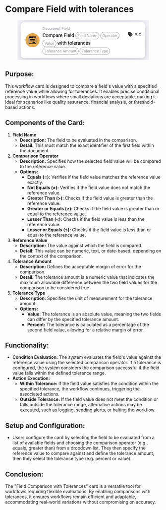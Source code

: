 # Compare Field with tolerances

<figure><img src="../../../../.gitbook/assets/image (15) (1) (1).png" alt="" width="563"><figcaption></figcaption></figure>

## **Purpose:**

This workflow card is designed to compare a field's value with a specified reference value while allowing for tolerances. It enables precise conditional processing in workflows where small deviations are acceptable, making it ideal for scenarios like quality assurance, financial analysis, or threshold-based actions.

## **Components of the Card:**

1. **Field Name**
   * **Description:** The field to be evaluated in the comparison.
   * **Detail:** This must match the exact identifier of the first field within the document.
2. **Comparison Operator**
   * **Description:** Specifies how the selected field value will be compared to the reference value.
   * **Options:**
     * **Equals (=):** Verifies if the field value matches the reference value exactly.
     * **Not Equals (≠):** Verifies if the field value does not match the reference value.
     * **Greater Than (>):** Checks if the field value is greater than the reference value.
     * **Greater or Equals (≥):** Checks if the field value is greater than or equal to the reference value.
     * **Lesser Than (<):** Checks if the field value is less than the reference value.
     * **Lesser or Equals (≤):** Checks if the field value is less than or equal to the reference value.
3. **Reference Value**
   * **Description:** The value against which the field is compared.
   * **Detail:** This value can be numeric, text, or date-based, depending on the context of the comparison.
4. **Tolerance Amount**
   * **Description:** Defines the acceptable margin of error for the comparison.
   * **Detail:** The tolerance amount is a numeric value that indicates the maximum allowable difference between the two field values for the comparison to be considered true.
5. **Tolerance Type**
   * **Description:** Specifies the unit of measurement for the tolerance amount.
   * **Options:**
     * **Value:** The tolerance is an absolute value, meaning the two fields can differ by the specified tolerance amount.
     * **Percent:** The tolerance is calculated as a percentage of the second field value, allowing for a relative margin of error.

## **Functionality:**

* **Condition Evaluation:** The system evaluates the field's value against the reference value using the selected comparison operator. If a tolerance is configured, the system considers the comparison successful if the field value falls within the defined tolerance range.
* **Action Execution:**
  * **Within Tolerance:** If the field value satisfies the condition within the specified tolerance, the workflow continues, triggering the associated actions.
  * **Outside Tolerance:** If the field value does not meet the condition or falls outside the tolerance range, alternative actions may be executed, such as logging, sending alerts, or halting the workflow.

## **Setup and Configuration:**

* Users configure the card by selecting the field to be evaluated from a list of available fields and choosing the comparison operator (e.g., equals, greater than) from a dropdown list. They then specify the reference value to compare against and define the tolerance amount, then they select the tolerance type (e.g.  percent or value).&#x20;

## **Conclusion:**

The "Field Comparison with Tolerances" card is a versatile tool for workflows requiring flexible evaluations. By enabling comparisons with tolerances, it ensures workflows remain efficient and adaptable, accommodating real-world variations without compromising on accuracy.
